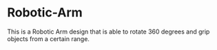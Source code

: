 # Robotic-Arm
 This is a Robotic Arm design that is able to rotate 360 degrees and grip objects from a certain range.
